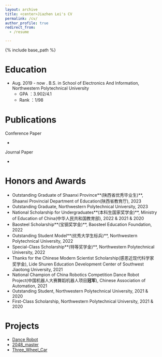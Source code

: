 ```yaml
---
layout: archive
title: <center>Jiazhen Lei's CV
permalink: /cv/
author_profile: true
redirect_from:
  - /resume

---
```


{% include base_path %}

Education
======

* Aug. 2019 - now . B.S. in School of Electronics And Information, Northwestern Polytechnical University
  * GPA ：3.902/4.1
  * Rank ：1/98

Publications
======

Conference Paper

* 

Journal Paper

* 

Honors and Awards
======
* Outstanding Graduate of Shaanxi Province**(陕西省优秀毕业生)**, Shaanxi Provincial Department of Education(陕西省教育厅), 2023
* Outstanding Graduate, Northwestern Polytechnical University, 2023
* National Scholarship for Undergraduates**(本科生国家奖学金)**, Ministry of Education of China(中华人民共和国教育部), 2022 & 2021 & 2020
* Baosteel Scholarship**(宝钢奖学金)**, Baosteel Education Foundation, 2022
* Outstanding Student Model**(优秀大学生标兵)**, Northwestern Polytechnical University, 2022
* Special-Class Scholarship**(特等奖学金)**, Northwestern Polytechnical University, 2022
* Thanks for the Chinese Modern Scientist Scholarship(感恩近现代科学家奖学金), Lide Shuren Education Development Center of Southwest Jiaotong University, 2021
* National Champion of China Robotics Competition Dance Robot Project(中国机器人大赛舞蹈机器人项目**冠军**), Chinese Association of Automation, 2021
* Outstanding Student, Northwestern Polytechnical University, 2021 & 2020
* First-Class Scholarship, Northwestern Polytechnical University, 2021 & 2020

Projects
======

* [Dance Robot](https://github.com/Jiazhen-Lei/Dance-Robot)
* [2048_master](https://github.com/Jiazhen-Lei/2048_master)
* [Three_Wheel_Car](https://github.com/Jiazhen-Lei/Three_Wheel_Car)

